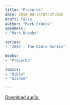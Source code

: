 ```yaml
---
title: "Proverbs"
date: 2016-04-24T07:37:05Z
draft: false
author: "Mark Brooks"
speakers:
- "Mark Brooks"

series:
- "2016 - The Bible Series"

books:
- "Proverbs"

topics:
- "Bible"
- "Wisdom"

---
```

[Download audio.](https://s3-eu-west-1.amazonaws.com/renownchurch/sermons/2016/04/2016-04-24_Proverbs.mp3)